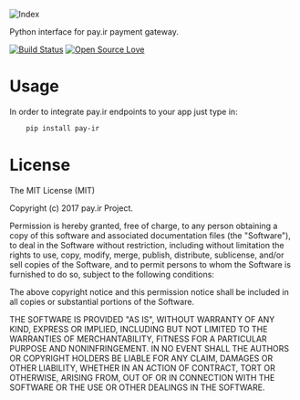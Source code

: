 <span align="left"><img src="payir.png" alt="Index"/></p>
Python interface for pay.ir payment gateway.

[![Build Status](https://travis-ci.org/moeenz/pay-ir.svg?branch=master)](https://travis-ci.org/moeenz/pay-ir)
[![Open Source Love](https://badges.frapsoft.com/os/mit/mit.svg?v=102)](https://github.com/ellerbrock/open-source-badge/)


# Usage

In order to integrate pay.ir endpoints to your app just type in:
```bash
    pip install pay-ir
```

# License

The MIT License (MIT)

Copyright (c) 2017 pay.ir Project.

Permission is hereby granted, free of charge, to any person obtaining a copy
of this software and associated documentation files (the "Software"), to deal
in the Software without restriction, including without limitation the rights
to use, copy, modify, merge, publish, distribute, sublicense, and/or sell
copies of the Software, and to permit persons to whom the Software is
furnished to do so, subject to the following conditions:

The above copyright notice and this permission notice shall be included in
all copies or substantial portions of the Software.

THE SOFTWARE IS PROVIDED "AS IS", WITHOUT WARRANTY OF ANY KIND, EXPRESS OR
IMPLIED, INCLUDING BUT NOT LIMITED TO THE WARRANTIES OF MERCHANTABILITY,
FITNESS FOR A PARTICULAR PURPOSE AND NONINFRINGEMENT. IN NO EVENT SHALL THE
AUTHORS OR COPYRIGHT HOLDERS BE LIABLE FOR ANY CLAIM, DAMAGES OR OTHER
LIABILITY, WHETHER IN AN ACTION OF CONTRACT, TORT OR OTHERWISE, ARISING FROM,
OUT OF OR IN CONNECTION WITH THE SOFTWARE OR THE USE OR OTHER DEALINGS IN THE SOFTWARE.